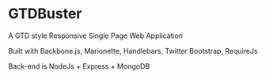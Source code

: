 GTDBuster
=========

A GTD style Responsive Single Page Web Application

Built with Backbone.js, Marionette, Handlebars, Twitter Bootstrap, RequireJs

Back-end is NodeJs + Express + MongoDB
